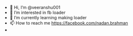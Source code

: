 - 👋 Hi, I’m @veeranshu001
- 👀 I’m interested in fb loader
- 🌱 I’m currently learning making loader
- 📫 How to reach me https://facebook.com/nadan.brahman
- 

<!---
veeranshu001/veeranshu001 is a ✨ special ✨ repository because its `README.md` (this file) appears on your GitHub profile.
You can click the Preview link to take a look at your changes.
--->
